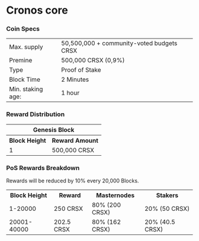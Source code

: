 Cronos core
=====================================

### Coin Specs
<table>
<tr><td>Max. supply</td><td>50,500,000 + community-voted budgets CRSX</td></tr>
<tr><td>Premine</td><td>500,000 CRSX (0,9%)</td></tr>
<tr><td>Type</td><td>Proof of Stake</td></tr>
<tr><td>Block Time</td><td>2 Minutes</td></tr>
<tr><td>Min. staking age:</td><td>1 hour</td></tr>
</table>

### Reward Distribution

<table>
<th colspan=4>Genesis Block</th>
<tr><th>Block Height</th><th>Reward Amount</th></tr>
<tr><td>1</td><td>500,000 CRSX</td></tr>
</table>

### PoS Rewards Breakdown

Rewards will be reduced by 10% every 20,000 Blocks.

<table>
<th>Block Height</th><th>Reward</th><th>Masternodes</th><th>Stakers</th>
<tr><td>1-20000</td><td>250 CRSX</td><td>80% (200 CRSX)</td><td>20% (50 CRSX)</td></tr>
<tr><td>20001-40000</td><td>202.5 CRSX</td><td>80% (162 CRSX)</td><td>20% (40.5 CRSX)</td></tr>
</table>
